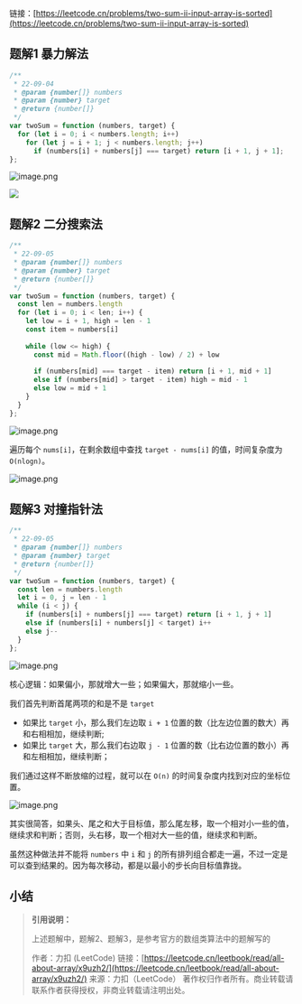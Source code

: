 链接：[https://leetcode.cn/problems/two-sum-ii-input-array-is-sorted](https://leetcode.cn/problems/two-sum-ii-input-array-is-sorted)

## 题解1 暴力解法

```javascript
/**
 * 22-09-04
 * @param {number[]} numbers
 * @param {number} target
 * @return {number[]}
 */
var twoSum = function (numbers, target) {
  for (let i = 0; i < numbers.length; i++)
    for (let j = i + 1; j < numbers.length; j++)
      if (numbers[i] + numbers[j] === target) return [i + 1, j + 1];
};
```

![image.png](https://cdn.nlark.com/yuque/0/2022/png/2331396/1662248491732-d84eedc1-106a-47b9-862f-2290326b5579.png#clientId=udd8d7544-4312-4&crop=0&crop=0&crop=1&crop=1&errorMessage=unknown%20error&from=paste&height=123&id=u684acf13&margin=%5Bobject%20Object%5D&name=image.png&originHeight=246&originWidth=910&originalType=binary&ratio=1&rotation=0&showTitle=false&size=46963&status=error&style=stroke&taskId=ud3181592-3c5b-4eb0-9ffb-75f4931c809&title=&width=455)

![](https://cdn.nlark.com/yuque/0/2022/jpeg/2331396/1662248553769-5a3522e0-4057-40a2-a88e-e51d6200e036.jpeg)

## 题解2 二分搜索法

```javascript
/**
 * 22-09-05
 * @param {number[]} numbers
 * @param {number} target
 * @return {number[]}
 */
var twoSum = function (numbers, target) {
  const len = numbers.length
  for (let i = 0; i < len; i++) {
    let low = i + 1, high = len - 1
    const item = numbers[i]
    
    while (low <= high) {
      const mid = Math.floor((high - low) / 2) + low
      
      if (numbers[mid] === target - item) return [i + 1, mid + 1]
      else if (numbers[mid] > target - item) high = mid - 1
      else low = mid + 1
    }
  }
};
```

![image.png](https://cdn.nlark.com/yuque/0/2022/png/2331396/1662386221022-fdbf2c70-1f26-453a-be90-398fc80e2d9f.png#clientId=ubec3a76d-fa0a-4&crop=0&crop=0&crop=1&crop=1&errorMessage=unknown%20error&from=paste&height=121&id=u4fd99a80&margin=%5Bobject%20Object%5D&name=image.png&originHeight=242&originWidth=872&originalType=binary&ratio=1&rotation=0&showTitle=false&size=47562&status=error&style=stroke&taskId=uc648122f-663d-48a4-9c43-771331c7043&title=&width=436)

遍历每个 `nums[i]`，在剩余数组中查找 `target - nums[i]` 的值，时间复杂度为 `O(nlogn)`。

![image.png](https://cdn.nlark.com/yuque/0/2022/png/2331396/1662386302976-9bde7853-3181-46ee-bed1-e8dcff4ec6ba.png#clientId=ubec3a76d-fa0a-4&crop=0&crop=0&crop=1&crop=1&errorMessage=unknown%20error&from=paste&height=98&id=uade18e64&margin=%5Bobject%20Object%5D&name=image.png&originHeight=195&originWidth=671&originalType=binary&ratio=1&rotation=0&showTitle=false&size=16734&status=error&style=stroke&taskId=u512edf56-5259-4a31-87ba-17d47d7f5f2&title=&width=335.5)

## 题解3 对撞指针法

```javascript
/**
 * 22-09-05
 * @param {number[]} numbers
 * @param {number} target
 * @return {number[]}
 */
var twoSum = function (numbers, target) {
  const len = numbers.length
  let i = 0, j = len - 1
  while (i < j) {
    if (numbers[i] + numbers[j] === target) return [i + 1, j + 1]
    else if (numbers[i] + numbers[j] < target) i++
    else j--
  }
};
```

![image.png](https://cdn.nlark.com/yuque/0/2022/png/2331396/1662386871263-a21c6db4-167f-47fc-94d1-398b8fc53781.png#clientId=ubec3a76d-fa0a-4&crop=0&crop=0&crop=1&crop=1&errorMessage=unknown%20error&from=paste&height=125&id=ua4596d3e&margin=%5Bobject%20Object%5D&name=image.png&originHeight=250&originWidth=896&originalType=binary&ratio=1&rotation=0&showTitle=false&size=48827&status=error&style=stroke&taskId=u602495a8-cf2c-40d2-93dc-18b7388c95d&title=&width=448)

核心逻辑：如果偏小，那就增大一些；如果偏大，那就缩小一些。

我们首先判断首尾两项的和是不是 `target`

- 如果比 `target` 小，那么我们左边取 `i + 1` 位置的数（比左边位置的数大）再和右相相加，继续判断;
- 如果比 `target` 大，那么我们右边取 `j - 1` 位置的数（比右边位置的数小）再和左相相加，继续判断；

我们通过这样不断放缩的过程，就可以在 `O(n)` 的时间复杂度内找到对应的坐标位置。

![image.png](https://cdn.nlark.com/yuque/0/2022/png/2331396/1662386341570-786a9279-e4f1-4583-b245-6f359951f58e.png#clientId=ubec3a76d-fa0a-4&crop=0&crop=0&crop=1&crop=1&errorMessage=unknown%20error&from=paste&height=92&id=ueb367bfb&margin=%5Bobject%20Object%5D&name=image.png&originHeight=184&originWidth=1012&originalType=binary&ratio=1&rotation=0&showTitle=false&size=11552&status=error&style=stroke&taskId=u9d03d017-6507-4dd2-913f-a259acffee7&title=&width=506)

其实很简答，如果头、尾之和大于目标值，那么尾左移，取一个相对小一些的值，继续求和判断；否则，头右移，取一个相对大一些的值，继续求和判断。

虽然这种做法并不能将 `numbers` 中 `i` 和 `j` 的所有排列组合都走一遍，不过一定是可以查到结果的。因为每次移动，都是以最小的步长向目标值靠拢。


## 小结


> **引用说明：**
> 
> 上述题解中，题解2、题解3，是参考官方的数组类算法中的题解写的
> 
> 作者：力扣 (LeetCode)
> 链接：[https://leetcode.cn/leetbook/read/all-about-array/x9uzh2/](https://leetcode.cn/leetbook/read/all-about-array/x9uzh2/)
> 来源：力扣（LeetCode）
> 著作权归作者所有。商业转载请联系作者获得授权，非商业转载请注明出处。

